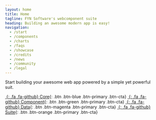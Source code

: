```yaml
---
layout: home
title: Home
tagline: FYN Software's webcomponent suite
heading: Building an awesome modern app is easy!
navigation:
  - /start
  - /components
  - /charts
  - /faqs
  - /showcase
  - /credits
  - /news
  - /community
  - /legal
---
```


Start building your awesome web app powered by a simple yet powerful suit.

<div class="cta-container">

[*&nbsp;*{: .fa .fa-github} Core][CORE]{: .btn .btn-blue .btn-primary .btn-cta}
[*&nbsp;*{: .fa .fa-github} Component][COMP]{: .btn .btn-green .btn-primary .btn-cta}
[*&nbsp;*{: .fa .fa-github} Data][DATA]{: .btn .btn-magenta .btn-primary .btn-cta}
[*&nbsp;*{: .fa .fa-github} Suite][SUITE]{: .btn .btn-orange .btn-primary .btn-cta}

</div>

[CORE]: https://github.com/FYN-Software/core
[COMP]: https://github.com/FYN-Software/component
[DATA]: https://github.com/FYN-Software/data
[SUITE]: https://github.com/FYN-Software/suite
